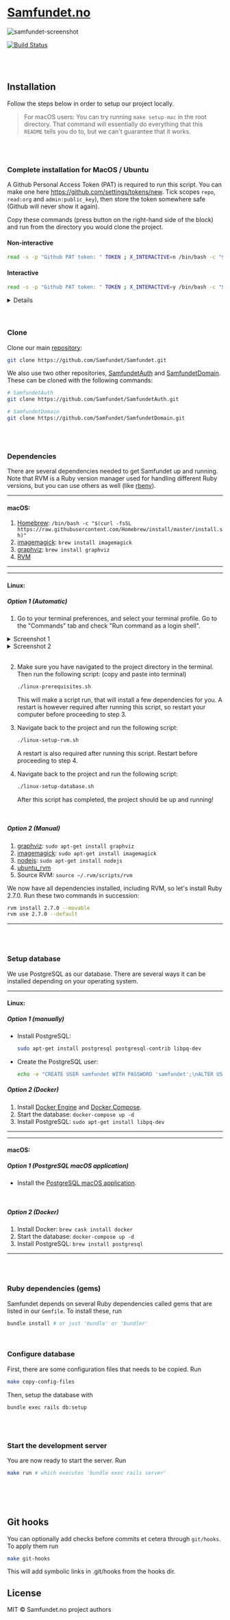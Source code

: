 # [Samfundet.no](http://samfundet.no)

![samfundet-screenshot](images/readme-banner.png)

[![Build Status](https://travis-ci.org/Samfundet/Samfundet.svg?branch=master)](https://travis-ci.org/Samfundet/Samfundet)

<br>
<br>

## Installation

Follow the steps below in order to setup our project locally.

> For macOS users: You can try running `make setup-mac` in the root directory. That command will essentially do everything that this `README` tells you do to, but we can't guarantee that it works.

<br>
<br>

### Complete installation for MacOS / Ubuntu

A Github Personal Access Token (PAT) is required to run this script. You can make one here https://github.com/settings/tokens/new. Tick scopes `repo`, `read:org` and `admin:public_key`), then store the token somewhere safe (Github will never show it again).

Copy these commands (press button on the right-hand side of the block) and run from the directory you would clone the project.

#### Non-interactive

```sh
read -s -p "Github PAT token: " TOKEN ; X_INTERACTIVE=n /bin/bash -c "$(curl -fsSL https://$TOKEN@raw.githubusercontent.com/Samfundet/Samfundet/master/{bash_utils.sh,install.sh})" && . ~/.bash_profile && cd Samfundet ; unset TOKEN ; unset X_INTERACTIVE;
```

#### Interactive

```sh
read -s -p "Github PAT token: " TOKEN ; X_INTERACTIVE=y /bin/bash -c "$(curl -fsSL https://$TOKEN@raw.githubusercontent.com/Samfundet/Samfundet/master/{bash_utils.sh,install.sh})" && . ~/.bash_profile && cd Samfundet ; unset TOKEN ; unset X_INTERACTIVE;
```

<details>
    <ul>
      <li>
        X_INTERACTIVE (y/n) determines how many prompts you receive before performing an action.
      </li>
      <li>
        Fetches files {bash_utils.sh, install.sh} and runs bash.
      </li>
      <li>
       f: fail fast
      </li>
      <li>
        s: silent, no progress-meter
      </li>
      <li>
        S: show error on fail
      </li>
      <li>
        L: follow redirect
      </li>
    </ul>
</details>

<br>
<br>

### Clone

Clone our main [repository](https://github.com/Samfundet/Samfundet):

```bash
git clone https://github.com/Samfundet/Samfundet.git
```

We also use two other repositories, [SamfundetAuth](https://github.com/Samfundet/SamfundetAuth) and [SamfundetDomain](https://github.com/Samfundet/SamfundetDomain). These can be cloned with the following commands:

```bash
# SamfundetAuth
git clone https://github.com/Samfundet/SamfundetAuth.git

# SamfundetDomain
git clone https://github.com/Samfundet/SamfundetDomain.git
```

<br>
<br>

### Dependencies

There are several dependencies needed to get Samfundet up and running. Note that RVM is a Ruby version manager used for handling different Ruby versions, but you can use others as well (like [rbenv](https://github.com/rbenv/rbenv)).

<hr>

#### macOS:

1. [Homebrew](https://brew.sh/): `/bin/bash -c "$(curl -fsSL https://raw.githubusercontent.com/Homebrew/install/master/install.sh)"`
2. [imagemagick](https://formulae.brew.sh/formula/imagemagick): `brew install imagemagick`
3. [graphviz](https://graphviz.org/): `brew install graphviz`
4. [RVM](https://rvm.io/)

<hr>
<hr>

#### Linux:

##### Option 1 (Automatic)

1. Go to your terminal preferences, and select your terminal profile. Go to the "Commands" tab and check "Run command as a login shell".
<details>
    <summary>Screenshot 1</summary>
    <img src="images/login-shell-1.png" width="60%">
</details>
<details>
    <summary>Screenshot 2</summary>
    <img src="images/login-shell-2.png" width="60%">
</details>

<!--
![login-shell-1](images/login-shell-1.png)
![login-shell-2](images/login-shell-2.png)
-->

<br>

2. Make sure you have navigated to the project directory in the terminal. Then run the following script: (copy and paste into terminal)

   ```bash
   ./linux-prerequisites.sh
   ```

   This will make a script run, that will install a few dependencies for you. A restart is however required after running this script, so restart your computer before proceeding to step 3.

3. Navigate back to the project and run the following script:

   ```bash
   ./linux-setup-rvm.sh
   ```

   A restart is also required after running this script. Restart before proceeding to step 4.

4. Navigate back to the project and run the following script:

   ```bash
   ./linux-setup-database.sh
   ```

   After this script has completed, the project should be up and running!

<br>

##### Option 2 (Manual)

1. [graphviz](https://graphviz.org/): `sudo apt-get install graphviz`
2. [imagemagick](https://imagemagick.org/): `sudo apt-get install imagemagick`
3. [nodejs](https://nodejs.org/): `sudo apt-get install nodejs`
4. [ubuntu_rvm](https://github.com/rvm/ubuntu_rvm)
5. Source RVM: `source ~/.rvm/scripts/rvm`

We now have all dependencies installed, including RVM, so let's install Ruby 2.7.0. Run these two commands in succession:

```bash
rvm install 2.7.0 --movable
rvm use 2.7.0 --default
```

<hr>

<br>
<br>

### Setup database

We use PostgreSQL as our database. There are several ways it can be installed depending on your operating system.

<hr>

#### Linux:

##### Option 1 (manually)

- Install PostgreSQL:
  ```sh
  sudo apt-get install postgresql postgresql-contrib libpq-dev
  ```
- Create the PostgreSQL user:
  ```sh
  echo -e "CREATE USER samfundet WITH PASSWORD 'samfundet';\nALTER USER samfundet CREATEDB;" | sudo -u postgres psql
  ```

##### Option 2 (Docker)

1. Install [Docker Engine](https://docs.docker.com/install/linux/docker-ce/ubuntu/) and [Docker Compose](https://docs.docker.com/compose/install/).
2. Start the database: `docker-compose up -d`
3. Install PostgreSQL: `sudo apt-get install libpq-dev`

<hr>

<hr>

#### macOS:

##### Option 1 (PostgreSQL macOS application)

- Install the [PostgreSQL macOS application](https://postgresapp.com/).

<br>

##### Option 2 (Docker)

1. Install Docker: `brew cask install docker`
2. Start the database: `docker-compose up -d`
3. Install PostgreSQL: `brew install postgresql`

<hr>

<br>
<br>

### Ruby dependencies (gems)

Samfundet depends on several Ruby dependencies called gems that are listed in our `Gemfile`. To install these, run

```bash
bundle install # or just 'bundle' or 'bundler'
```

<br>

### Configure database

First, there are some configuration files that needs to be copied. Run

```bash
make copy-config-files
```

Then, setup the database with

```bash
bundle exec rails db:setup
```

<br>
<br>

### Start the development server

You are now ready to start the server. Run

```bash
make run # which executes 'bundle exec rails server'
```

<br>
<br>
<br>

## Git hooks

You can optionally add checks before commits et cetera through `git/hooks`. To apply them run

```bash
make git-hooks
```

This will add symbolic links in .git/hooks from the hooks dir.

## License

MIT © Samfundet.no project authors
